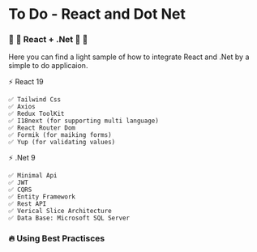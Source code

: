# To Do - React and Dot Net 
### :blue_heart: :purple_heart: React + .Net :blue_heart: :purple_heart:

Here you can find a light sample of how to integrate React and .Net by a simple to do applicaion.

⚡ React 19

    ✅ Tailwind Css
    ✅ Axios
    ✅ Redux ToolKit
    ✅ I18next (for supporting multi language)
    ✅ React Router Dom
    ✅ Formik (for maiking forms)
    ✅ Yup (for validating values)
     
⚡ .Net 9

    ✅ Minimal Api
    ✅ JWT
    ✅ CQRS
    ✅ Entity Framework
    ✅ Rest API
    ✅ Verical Slice Architecture
    ✅ Data Base: Microsoft SQL Server
    

### :fire: Using Best Practisces





